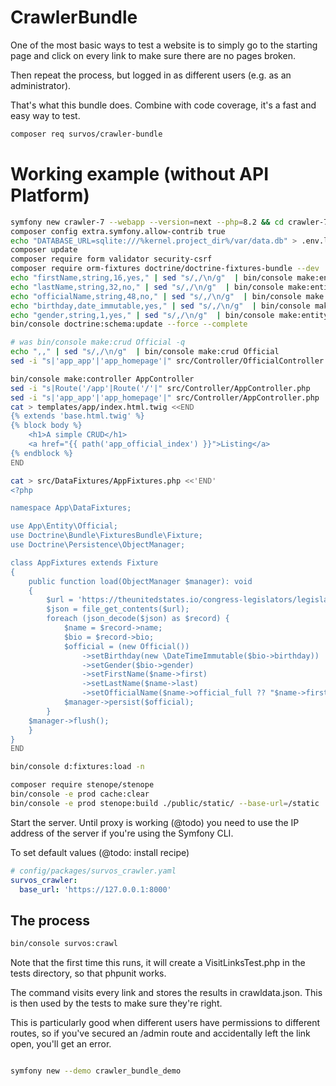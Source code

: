 # CrawlerBundle

One of the most basic ways to test a website is to simply go to the starting page and click on every link to make sure there are no pages broken.

Then repeat the process, but logged in as different users (e.g. as an administrator).

That's what this bundle does.  Combine with code coverage, it's a fast and easy way to test.  

```bash
composer req survos/crawler-bundle
```

# Working example (without API Platform)

```bash
symfony new crawler-7 --webapp --version=next --php=8.2 && cd crawler-7
composer config extra.symfony.allow-contrib true
echo "DATABASE_URL=sqlite:///%kernel.project_dir%/var/data.db" > .env.local
composer update
composer require form validator security-csrf      
composer require orm-fixtures doctrine/doctrine-fixtures-bundle --dev
echo "firstName,string,16,yes," | sed "s/,/\n/g"  | bin/console make:entity Official
echo "lastName,string,32,no," | sed "s/,/\n/g"  | bin/console make:entity Official
echo "officialName,string,48,no," | sed "s/,/\n/g"  | bin/console make:entity Official
echo "birthday,date_immutable,yes," | sed "s/,/\n/g"  | bin/console make:entity Official
echo "gender,string,1,yes," | sed "s/,/\n/g"  | bin/console make:entity Official
bin/console doctrine:schema:update --force --complete

# was bin/console make:crud Official -q
echo ",," | sed "s/,/\n/g"  | bin/console make:crud Official
sed -i "s|'app_app'|'app_homepage'|" src/Controller/OfficialController.php

bin/console make:controller AppController
sed -i "s|Route('/app'|Route('/'|" src/Controller/AppController.php
sed -i "s|'app_app'|'app_homepage'|" src/Controller/AppController.php
cat > templates/app/index.html.twig <<END
{% extends 'base.html.twig' %}
{% block body %}
    <h1>A simple CRUD</h1>
    <a href="{{ path('app_official_index') }}">Listing</a>
{% endblock %}
END

cat > src/DataFixtures/AppFixtures.php <<'END'
<?php

namespace App\DataFixtures;

use App\Entity\Official;
use Doctrine\Bundle\FixturesBundle\Fixture;
use Doctrine\Persistence\ObjectManager;

class AppFixtures extends Fixture
{
    public function load(ObjectManager $manager): void
    {
        $url = 'https://theunitedstates.io/congress-legislators/legislators-current.json';
        $json = file_get_contents($url);
        foreach (json_decode($json) as $record) {
            $name = $record->name;
            $bio = $record->bio;
            $official = (new Official())
                ->setBirthday(new \DateTimeImmutable($bio->birthday))
                ->setGender($bio->gender)
                ->setFirstName($name->first)
                ->setLastName($name->last)
                ->setOfficialName($name->official_full ?? "$name->first $name->last");
            $manager->persist($official);
        }
    $manager->flush();
    }
}
END

bin/console d:fixtures:load -n

composer require stenope/stenope
bin/console -e prod cache:clear
bin/console -e prod stenope:build ./public/static/ --base-url=/static

```

Start the server.  Until proxy is working (@todo) you need to use the IP address of the server if you're using the Symfony CLI.

To set default values (@todo: install recipe)
```yaml
# config/packages/survos_crawler.yaml
survos_crawler:
  base_url: 'https://127.0.0.1:8000'
```

## The process

```bash
bin/console survos:crawl
```

Note that the first time this runs, it will create a VisitLinksTest.php in the tests directory, so that phpunit works.  

The command visits every link and stores the results in crawldata.json. This is then used by the tests to make sure they're right.

This is particularly good when different users have permissions to different routes, so if you've secured an /admin route and accidentally left the link open, you'll get an error.





```bash

symfony new --demo crawler_bundle_demo


```
